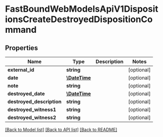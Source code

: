 # FastBoundWebModelsApiV1DispositionsCreateDestroyedDispositionCommand

## Properties
Name | Type | Description | Notes
------------ | ------------- | ------------- | -------------
**external_id** | **string** |  | [optional] 
**date** | [**\DateTime**](\DateTime.md) |  | [optional] 
**note** | **string** |  | [optional] 
**destroyed_date** | [**\DateTime**](\DateTime.md) |  | [optional] 
**destroyed_description** | **string** |  | [optional] 
**destroyed_witness1** | **string** |  | [optional] 
**destroyed_witness2** | **string** |  | [optional] 

[[Back to Model list]](../../README.md#documentation-for-models) [[Back to API list]](../../README.md#documentation-for-api-endpoints) [[Back to README]](../../README.md)

